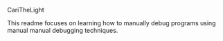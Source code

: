 CariTheLight

This readme focuses on learning how to manually debug programs using manual manual debugging techniques.
